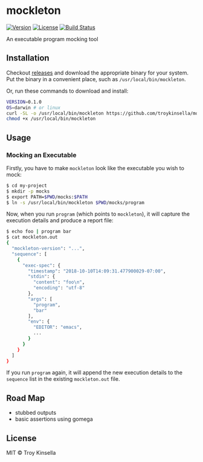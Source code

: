 # mockleton

[![Version](https://badge.fury.io/gh/troykinsella%2Fmockleton.svg)](https://badge.fury.io/gh/troykinsella%2Fmockleton)
[![License](https://img.shields.io/github/license/troykinsella/mockleton.svg)](https://github.com/troykinsella/mockleton/blob/master/LICENSE)
[![Build Status](https://travis-ci.org/troykinsella/mockleton.svg?branch=master)](https://travis-ci.org/troykinsella/mockleton)

An executable program mocking tool

## Installation

Checkout [releases](https://github.com/troykinsella/mockleton/releases) and download the appropriate binary for your system.
Put the binary in a convenient place, such as `/usr/local/bin/mockleton`.

Or, run these commands to download and install:
```bash
VERSION=0.1.0
OS=darwin # or linux
curl -SL -o /usr/local/bin/mockleton https://github.com/troykinsella/mockleton/releases/download/v${VERSION}/mockleton_${OS}_amd64
chmod +x /usr/local/bin/mockleton
```

## Usage

### Mocking an Executable

Firstly, you have to make `mockleton` look like the executable you wish to mock:

```bash
$ cd my-project
$ mkdir -p mocks
$ export PATH=$PWD/mocks:$PATH
$ ln -s /usr/local/bin/mockleton $PWD/mocks/program
```

Now, when you run `program` (which points to `mockleton`), it will capture the 
execution details and produce a report file:

```bash
$ echo foo | program bar
$ cat mockleton.out
{
  "mockleton-version": "...",
  "sequence": [
    {
      "exec-spec": {
        "timestamp": "2018-10-10T14:09:31.477900029-07:00",
        "stdin": {
          "content": "foo\n",
          "encoding": "utf-8"
        },
        "args": [
          "program",
          "bar"
        ],
        "env": {
          "EDITOR": "emacs",
          ...
        }
      }
    }
  ]
}
```

If you run `program` again, it will append the new execution details to the `sequence` 
list in the existing `mockleton.out` file.

## Road Map

* stubbed outputs
* basic assertions using gomega

## License

MIT © Troy Kinsella
